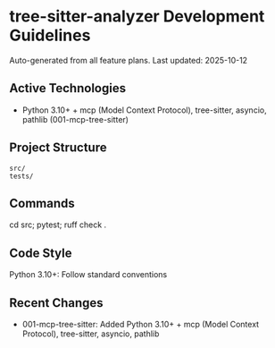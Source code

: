 # tree-sitter-analyzer Development Guidelines

Auto-generated from all feature plans. Last updated: 2025-10-12

## Active Technologies
- Python 3.10+ + mcp (Model Context Protocol), tree-sitter, asyncio, pathlib (001-mcp-tree-sitter)

## Project Structure
```
src/
tests/
```

## Commands
cd src; pytest; ruff check .

## Code Style
Python 3.10+: Follow standard conventions

## Recent Changes
- 001-mcp-tree-sitter: Added Python 3.10+ + mcp (Model Context Protocol), tree-sitter, asyncio, pathlib

<!-- MANUAL ADDITIONS START -->
<!-- MANUAL ADDITIONS END -->